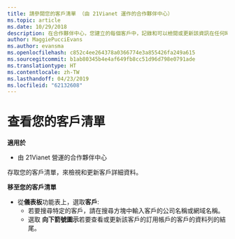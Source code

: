 ```yaml
---
title: 請參閱您的客戶清單 （由 21Vianet 運作的合作夥伴中心）
ms.topic: article
ms.date: 10/29/2018
description: 在合作夥伴中心，您建立的每個客戶中，記錄和可以檢閱或更新該資訊在任何時間。
author: MaggiePucciEvans
ms.author: evansma
ms.openlocfilehash: c852c4ee264378a0366774e3a855426fa249a615
ms.sourcegitcommit: b1ab80345b4e4af649fb8cc51d96d798e0791ade
ms.translationtype: HT
ms.contentlocale: zh-TW
ms.lasthandoff: 04/23/2019
ms.locfileid: "62132608"
---
```

# <a name="see-your-customer-list"></a>查看您的客戶清單

**適用於**

-   由 21Vianet 營運的合作夥伴中心


存取您的客戶清單，來檢視和更新客戶詳細資料。

**移至您的客戶清單**

-   從**儀表板**功能表上，選取**客戶**:
    -   若要搜尋特定的客戶，請在搜尋方塊中輸入客戶的公司名稱或網域名稱。 
    -   選取 **向下箭號圖示**若要查看或更新該客戶的訂用帳戶的客戶的資料列的結尾。 

 

 




